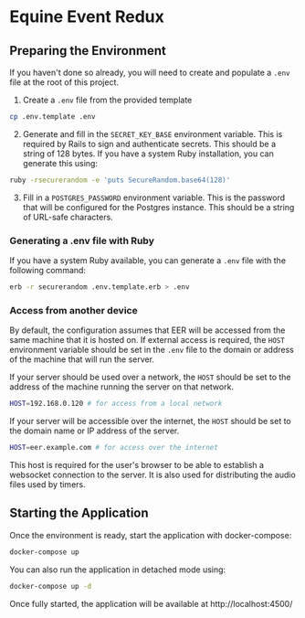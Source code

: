 # Equine Event Redux

## Preparing the Environment

If you haven't done so already, you will need to create and populate a `.env` file at the root of this project.

 1. Create a `.env` file from the provided template

```bash
cp .env.template .env
```

 2. Generate and fill in the `SECRET_KEY_BASE` environment variable. This is required by Rails to sign and authenticate secrets. This should be a string of 128 bytes. If you have a system Ruby installation, you can generate this using:

```bash
ruby -rsecurerandom -e 'puts SecureRandom.base64(128)'
```

 3. Fill in a `POSTGRES_PASSWORD` environment variable. This is the password that will be configured for the Postgres instance. This should be a string of URL-safe characters.

### Generating a .env file with Ruby

If you have a system Ruby available, you can generate a `.env` file with the following command:

```bash
erb -r securerandom .env.template.erb > .env
```

### Access from another device

By default, the configuration assumes that EER will be accessed from the same machine that it is hosted on. If external access is required, the `HOST` environment variable should be set in the `.env` file to the domain or address of the machine that will run the server.

If your server should be used over a network, the `HOST` should be set to the address of the machine running the server on that network.
```bash
HOST=192.168.0.120 # for access from a local network
```

If your server will be accessible over the internet, the `HOST` should be set to the domain name or IP address of the server.
```bash
HOST=eer.example.com # for access over the internet
```

This host is required for the user's browser to be able to establish a websocket connection to the server. It is also used for distributing the audio files used by timers.

## Starting the Application

Once the environment is ready, start the application with docker-compose:

```bash
docker-compose up
```

You can also run the application in detached mode using:

```bash
docker-compose up -d
```

Once fully started, the application will be available at http://localhost:4500/
